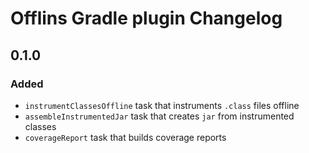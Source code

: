 # Offlins Gradle plugin Changelog

## 0.1.0

### Added

- `instrumentClassesOffline` task that instruments `.class` files offline
- `assembleInstrumentedJar` task that creates `jar` from instrumented classes
- `coverageReport` task that builds coverage reports

